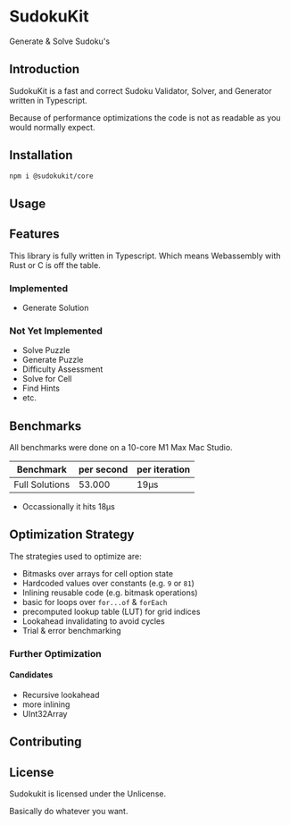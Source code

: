 # SudokuKit
Generate & Solve Sudoku's

## Introduction
SudokuKit is a fast and correct Sudoku Validator, Solver, and Generator written in Typescript.

Because of performance optimizations the code is not as readable as you would normally expect.

## Installation

```bash
npm i @sudokukit/core
```

## Usage

## Features
This library is fully written in Typescript. Which means Webassembly with Rust or C is off the table.

### Implemented
- Generate Solution

### Not Yet Implemented
- Solve Puzzle
- Generate Puzzle
- Difficulty Assessment
- Solve for Cell
- Find Hints
- etc.

## Benchmarks
All benchmarks were done on a 10-core M1 Max Mac Studio.

| Benchmark      | per second | per iteration |
|----------------|------------|---------------|
| Full Solutions | 53.000     | 19µs          |

* Occassionally it hits 18µs

## Optimization Strategy
The strategies used to optimize are:
- Bitmasks over arrays for cell option state
- Hardcoded values over constants (e.g. `9` or `81`)
- Inlining reusable code (e.g. bitmask operations)
- basic for loops over `for...of` & `forEach`
- precomputed lookup table (LUT) for grid indices
- Lookahead invalidating to avoid cycles
- Trial & error benchmarking

### Further Optimization
#### Candidates
- Recursive lookahead
- more inlining
- UInt32Array

## Contributing

## License

Sudokukit is licensed under the Unlicense.

Basically do whatever you want.
